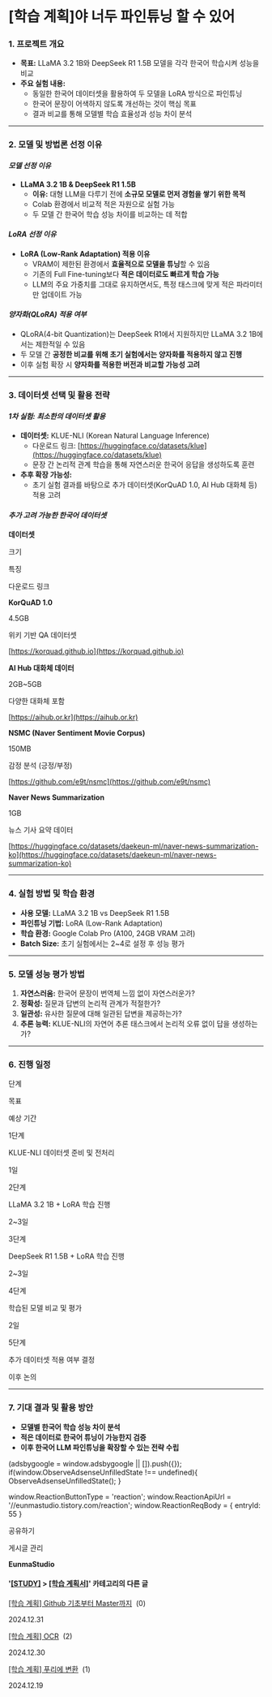 
# [학습 계획]야 너두 파인튜닝 할 수 있어

### **1\. 프로젝트 개요**

*   **목표:** LLaMA 3.2 1B와 DeepSeek R1 1.5B 모델을 각각 한국어 학습시켜 성능을 비교
*   **주요 실험 내용:**
    *   동일한 한국어 데이터셋을 활용하여 두 모델을 LoRA 방식으로 파인튜닝
    *   한국어 문장이 어색하지 않도록 개선하는 것이 핵심 목표
    *   결과 비교를 통해 모델별 학습 효율성과 성능 차이 분석

* * *

### **2\. 모델 및 방법론 선정 이유**

#### **_모델 선정 이유_**

*   **LLaMA 3.2 1B & DeepSeek R1 1.5B**
    *   **이유:** 대형 LLM을 다루기 전에 **소규모 모델로 먼저 경험을 쌓기 위한 목적**
    *   Colab 환경에서 비교적 적은 자원으로 실험 가능
    *   두 모델 간 한국어 학습 성능 차이를 비교하는 데 적합

#### **_LoRA 선정 이유_**

*   **LoRA (Low-Rank Adaptation) 적용 이유**
    *   VRAM이 제한된 환경에서 **효율적으로 모델을 튜닝**할 수 있음
    *   기존의 Full Fine-tuning보다 **적은 데이터로도 빠르게 학습 가능**
    *   LLM의 주요 가중치를 그대로 유지하면서도, 특정 태스크에 맞게 적은 파라미터만 업데이트 가능

#### **_양자화(QLoRA) 적용 여부_**

*   QLoRA(4-bit Quantization)는 DeepSeek R1에서 지원하지만 LLaMA 3.2 1B에서는 제한적일 수 있음
*   두 모델 간 **공정한 비교를 위해 초기 실험에서는 양자화를 적용하지 않고 진행**
*   이후 실험 확장 시 **양자화를 적용한 버전과 비교할 가능성 고려**

* * *

### **3\. 데이터셋 선택 및 활용 전략**

#### **_1차 실험: 최소한의 데이터셋 활용_**

*   **데이터셋:** KLUE-NLI (Korean Natural Language Inference)
    *   다운로드 링크: [https://huggingface.co/datasets/klue](https://huggingface.co/datasets/klue)
    *   문장 간 논리적 관계 학습을 통해 자연스러운 한국어 응답을 생성하도록 훈련
*   **추후 확장 가능성:**
    *   초기 실험 결과를 바탕으로 추가 데이터셋(KorQuAD 1.0, AI Hub 대화체 등) 적용 고려

#### _**추가 고려 가능한 한국어 데이터셋**_

**데이터셋**

크기

특징

다운로드 링크

**KorQuAD 1.0**

4.5GB

위키 기반 QA 데이터셋

[https://korquad.github.io](https://korquad.github.io)

**AI Hub 대화체 데이터**

2GB~5GB

다양한 대화체 포함

[https://aihub.or.kr](https://aihub.or.kr)

**NSMC (Naver Sentiment Movie Corpus)**

150MB

감정 분석 (긍정/부정)

[https://github.com/e9t/nsmc](https://github.com/e9t/nsmc)

**Naver News Summarization**

1GB

뉴스 기사 요약 데이터

[https://huggingface.co/datasets/daekeun-ml/naver-news-summarization-ko](https://huggingface.co/datasets/daekeun-ml/naver-news-summarization-ko)

* * *

### **4\. 실험 방법 및 학습 환경**

*   **사용 모델:** LLaMA 3.2 1B vs DeepSeek R1 1.5B
*   **파인튜닝 기법:** LoRA (Low-Rank Adaptation)
*   **학습 환경:** Google Colab Pro (A100, 24GB VRAM 고려)
*   **Batch Size:** 초기 실험에서는 2~4로 설정 후 성능 평가

* * *

### **5\. 모델 성능 평가 방법**

1.  **자연스러움:** 한국어 문장이 번역체 느낌 없이 자연스러운가?
2.  **정확성:** 질문과 답변의 논리적 관계가 적절한가?
3.  **일관성:** 유사한 질문에 대해 일관된 답변을 제공하는가?
4.  **추론 능력:** KLUE-NLI의 자연어 추론 태스크에서 논리적 오류 없이 답을 생성하는가?

* * *

### **6\. 진행 일정**

단계

목표

예상 기간

1단계

KLUE-NLI 데이터셋 준비 및 전처리

1일

2단계

LLaMA 3.2 1B + LoRA 학습 진행

2~3일

3단계

DeepSeek R1 1.5B + LoRA 학습 진행

2~3일

4단계

학습된 모델 비교 및 평가

2일

5단계

추가 데이터셋 적용 여부 결정

이후 논의

* * *

### **7\. 기대 결과 및 활용 방안**

*   **모델별 한국어 학습 성능 차이 분석**
*   **적은 데이터로 한국어 튜닝이 가능한지 검증**
*   **이후 한국어 LLM 파인튜닝을 확장할 수 있는 전략 수립**

(adsbygoogle = window.adsbygoogle || \[\]).push({}); if(window.ObserveAdsenseUnfilledState !== undefined){ ObserveAdsenseUnfilledState(); }

window.ReactionButtonType = 'reaction'; window.ReactionApiUrl = '//eunmastudio.tistory.com/reaction'; window.ReactionReqBody = { entryId: 55 }

공유하기

게시글 관리

**EunmaStudio**

#### '[\[STUDY\]](/category/%5BSTUDY%5D) > [\[학습 계획서\]](/category/%5BSTUDY%5D/%5B%ED%95%99%EC%8A%B5%20%EA%B3%84%ED%9A%8D%EC%84%9C%5D)' 카테고리의 다른 글

[\[학습 계획\] Github 기초부터 Master까지](/39)  (0)

2024.12.31

[\[학습 계획\] OCR](/38)  (2)

2024.12.30

[\[학습 계획\] 푸리에 변환](/37)  (1)

2024.12.19
            